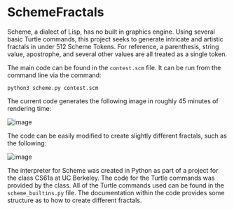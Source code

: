 # SchemeFractals
Scheme, a dialect of Lisp, has no built in graphics engine. Using several basic Turtle commands, this project seeks to generate intricate and artistic fractals in under 512 Scheme Tokens. For reference, a parenthesis, string value, apostrophe, and several other values are all treated as a single token. 

The main code can be found in the ``contest.scm`` file. It can be run from the command line via the command:
```
python3 scheme.py contest.scm
```

The current code generates the following image in roughly 45 minutes of rendering time:

![image](https://i.imgur.com/USE9tQF.png)

The code can be easily modified to create slightly different fractals, such as the following:

![image](https://i.imgur.com/o1jKb5j.png)

The interpreter for Scheme was created in Python as part of a project for the class CS61a at UC Berkeley. The code for the Turtle commands was provided by the class. All of the Turtle commands used can be found in the ``scheme_builtins.py`` file. The documentation within the code provides some structure as to how to create different fractals. 
